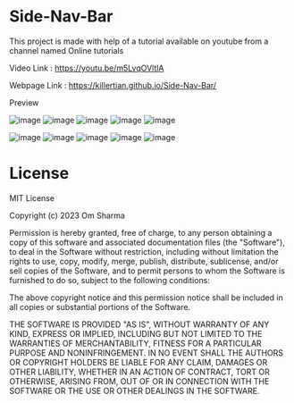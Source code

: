 # Side-Nav-Bar

This project is made with help of a tutorial available on youtube from a channel named Online tutorials

Video Link : https://youtu.be/m5LvqOVltlA

Webpage Link : https://killertian.github.io/Side-Nav-Bar/

Preview

![image](https://user-images.githubusercontent.com/77867638/203608700-46b7adbe-8890-422b-b507-bad856b31826.png)
![image](https://user-images.githubusercontent.com/77867638/203608737-24d0d814-d9ea-4ede-8c0d-f36997a5cfd8.png)
![image](https://user-images.githubusercontent.com/77867638/203608772-abab5a57-f346-42cd-9b08-100f04251bc6.png)
![image](https://user-images.githubusercontent.com/77867638/203608799-56918e49-3755-42fb-ae78-686c354aaff1.png)
![image](https://user-images.githubusercontent.com/77867638/203608822-f5fc786a-4532-4dee-a53b-7d2a373464ba.png)

![image](https://user-images.githubusercontent.com/77867638/203608862-af140116-97bf-413d-84d9-5485897771af.png)
![image](https://user-images.githubusercontent.com/77867638/203608886-d9f0ec8b-a037-4821-90fd-7e870b2b059b.png)
![image](https://user-images.githubusercontent.com/77867638/203608905-ce87d335-b797-4726-9b2b-1cb8d3c76901.png)
![image](https://user-images.githubusercontent.com/77867638/203608931-5c7a1abe-b391-4c73-88a8-0aa7c5bce7cb.png)
![image](https://user-images.githubusercontent.com/77867638/203608956-76a18493-43b1-42f7-96d7-e2ba2d89d4a8.png)


# License

MIT License

Copyright (c) 2023 Om Sharma

Permission is hereby granted, free of charge, to any person obtaining a copy of this software and associated documentation files (the "Software"), to deal in the Software without restriction, including without limitation the rights to use, copy, modify, merge, publish, distribute, sublicense, and/or sell copies of the Software, and to permit persons to whom the Software is furnished to do so, subject to the following conditions:

The above copyright notice and this permission notice shall be included in all copies or substantial portions of the Software.

THE SOFTWARE IS PROVIDED "AS IS", WITHOUT WARRANTY OF ANY KIND, EXPRESS OR IMPLIED, INCLUDING BUT NOT LIMITED TO THE WARRANTIES OF MERCHANTABILITY, FITNESS FOR A PARTICULAR PURPOSE AND NONINFRINGEMENT. IN NO EVENT SHALL THE AUTHORS OR COPYRIGHT HOLDERS BE LIABLE FOR ANY CLAIM, DAMAGES OR OTHER LIABILITY, WHETHER IN AN ACTION OF CONTRACT, TORT OR OTHERWISE, ARISING FROM, OUT OF OR IN CONNECTION WITH THE SOFTWARE OR THE USE OR OTHER DEALINGS IN THE SOFTWARE.

